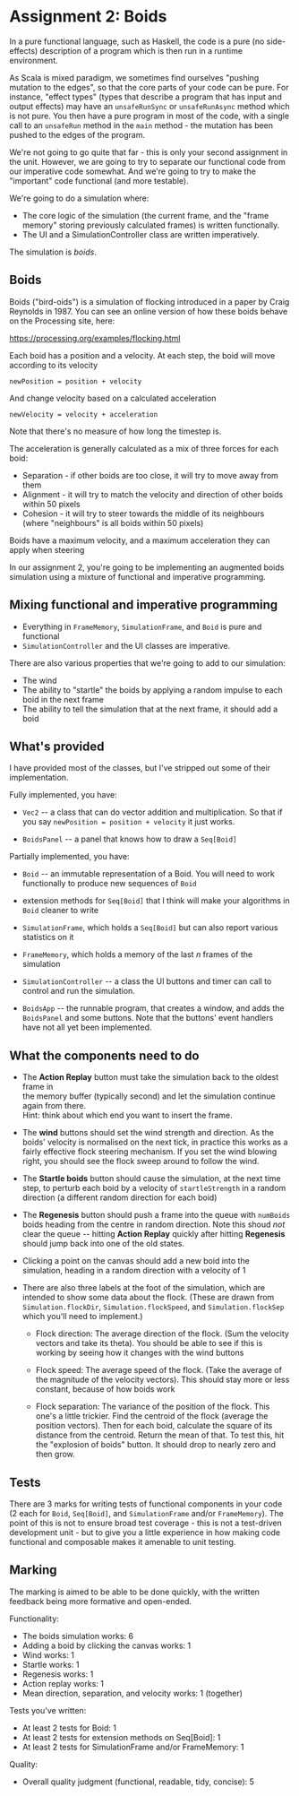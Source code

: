 # Assignment 2: Boids

In a pure functional language, such as Haskell, the code is a pure (no side-effects) description of a program which is
then run in a runtime environment.

As Scala is mixed paradigm, we sometimes find ourselves "pushing mutation to the edges", so that the core parts of your code
can be pure. For instance, "effect types" (types that describe a program that has input and output effects) may have an 
`unsafeRunSync` or `unsafeRunAsync` method which is not pure. You then have a pure program in most of the code, with a 
single call to an `unsafeRun` method in the `main` method - the mutation has been pushed to the edges of the program.

We're not going to go quite that far - this is only your second assignment in the unit. However, we are going to try
to separate our functional code from our imperative code somewhat. And we're going to try to make the "important"
code functional (and more testable).

We're going to do a simulation where:

* The core logic of the simulation (the current frame, and the "frame memory" storing previously calculated frames) is
  written functionally.
* The UI and a SimulationController class are written imperatively.

The simulation is *boids*.

## Boids

Boids ("bird-oids") is a simulation of flocking introduced in a paper by
Craig Reynolds in 1987. You can see an online version of how these boids
behave on the Processing site, here:

https://processing.org/examples/flocking.html

Each boid has a position and a velocity. At each step, the boid will 
move according to its velocity

    newPosition = position + velocity

And change velocity based on a calculated acceleration

    newVelocity = velocity + acceleration
    
Note that there's no measure of how long the timestep is. 

The acceleration is generally calculated as a mix of three forces for each
boid:

* Separation - if other boids are too close, it will try to move away from them
* Alignment - it will try to match the velocity and direction of other boids within 50 pixels
* Cohesion - it will try to steer towards the middle of its neighbours (where "neighbours" is all boids within 50 pixels)

Boids have a maximum velocity, and a maximum acceleration they can apply when steering

In our assignment 2, you're going to be implementing an augmented boids
simulation using a mixture of functional and imperative programming.

## Mixing functional and imperative programming

* Everything in `FrameMemory`, `SimulationFrame`, and `Boid` is pure and functional
* `SimulationController` and the UI classes are imperative.

There are also various properties that we're going to add to our simulation:

* The wind
* The ability to "startle" the boids by applying a random impulse to
  each boid in the next frame
* The ability to tell the simulation that at the next frame, it should
  add a boid

## What's provided

I have provided most of the classes, but I've stripped out some of their
implementation.

Fully implemented, you have:

* `Vec2` -- a class that can do vector addition and multiplication. So
   that if you say `newPosition = position + velocity` it just works.
  
* `BoidsPanel` -- a panel that knows how to draw a `Seq[Boid]`

  
Partially implemented, you have: 
   
* `Boid` -- an immutable representation of a Boid. You will need to
   work functionally to produce new sequences of `Boid`

* extension methods for `Seq[Boid]` that I think will make your algorithms in `Boid` cleaner to write

* `SimulationFrame`, which holds a `Seq[Boid]` but can also report various statistics on it

* `FrameMemory`, which holds a memory of the last *n* frames of the simulation
   
* `SimulationController` -- a class the UI buttons and timer can call to control and run the simulation.

* `BoidsApp` -- the runnable program, that creates a window, and adds the
  `BoidsPanel` and some buttons. Note that the buttons' event handlers 
  have not all yet been implemented.
  
## What the components need to do

* The **Action Replay** button must take the simulation back to the oldest frame in  
  the memory buffer (typically   second) and let the simulation continue 
  again from there.  
  Hint: think about which end you want to insert the frame.
  
* The **wind** buttons should set the wind strength and direction. As the
  boids' velocity is normalised on the next tick, in practice this works as a
  fairly effective flock steering mechanism. If you set the wind blowing right, 
  you should see the flock sweep around to follow the wind.
  
* The **Startle boids** button should cause the simulation, at the next time
  step, to perturb each boid by a velocity of `startleStrength` in a random 
  direction (a different random direction for each boid)
  
* The **Regenesis** button should push a frame into the queue with `numBoids` boids heading from the
  centre in random direction. Note this shoud *not* clear the queue -- hitting
  **Action Replay** quickly after hitting **Regenesis** should jump back
  into one of the old states. 

* Clicking a point on the canvas should add a new boid into the simulation, 
  heading in a random direction with a velocity of 1

* There are also three labels at the foot of the simulation, which are intended to show some
  data about the flock. (These are drawn from `Simulation.flockDir`, `Simulation.flockSpeed`, and `Simulation.flockSep`
  which you'll need to implement.)

  - Flock direction: The average direction of the flock. (Sum the velocity vectors and take its theta). You should be
    able to see if this is working by seeing how it changes with the wind buttons

  - Flock speed: The average speed of the flock. (Take the average of the magnitude of the velocity vectors). This should
    stay more or less constant, because of how boids work

  - Flock separation: The variance of the position of the flock. This one's a little trickier. Find the centroid of the flock
    (average the position vectors). Then for each boid, calculate the square of its distance from the centroid. Return the 
    mean of that. To test this, hit the "explosion of boids" button. It should drop to nearly zero and then grow.

## Tests

There are 3 marks for writing tests of functional components in your code (2 each for `Boid`, `Seq[Boid]`, and 
`SimulationFrame` and/or `FrameMemory`). The point of this is not to ensure broad test coverage - this is not a 
test-driven development unit - but to give you a little experience in how making code functional and composable makes it 
amenable to unit testing.

## Marking

The marking is aimed to be able to be done quickly, with the written feedback being
more formative and open-ended.

Functionality: 

* The boids simulation works: 6
* Adding a boid by clicking the canvas works: 1
* Wind works: 1
* Startle works: 1
* Regenesis works: 1 
* Action replay works: 1
* Mean direction, separation, and velocity works: 1 (together)

Tests you've written:

* At least 2 tests for Boid: 1
* At least 2 tests for extension methods on Seq[Boid]: 1
* At least 2 tests for SimulationFrame and/or FrameMemory: 1

Quality: 

* Overall quality judgment (functional, readable, tidy, concise): 5
